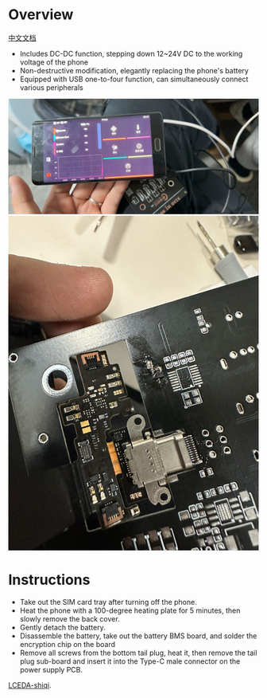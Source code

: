 # Overview
[中文文档](./README_CN.md)

- Includes DC-DC function, stepping down 12~24V DC to the working voltage of the phone
- Non-destructive modification, elegantly replacing the phone's battery
- Equipped with USB one-to-four function, can simultaneously connect various peripherals


![wt1](./1.jpg)
![wt2](./2.jpg)

# Instructions

- Take out the SIM card tray after turning off the phone.
- Heat the phone with a 100-degree heating plate for 5 minutes, then slowly remove the back cover.
- Gently detach the battery.
- Disassemble the battery, take out the battery BMS board, and solder the encryption chip on the board
- Remove all screws from the bottom tail plug, heat it, then remove the tail plug sub-board and insert it into the Type-C male connector on the power supply PCB.

[LCEDA-shiqi](https://oshwhub.com/sqkj/red-rice-4-direct-power-supply-hub).
